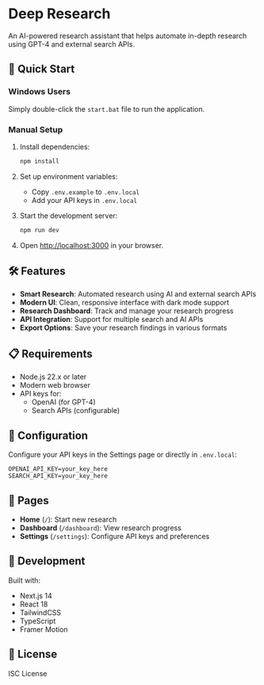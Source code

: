 # Deep Research

An AI-powered research assistant that helps automate in-depth research using GPT-4 and external search APIs.

## 🚀 Quick Start

### Windows Users
Simply double-click the `start.bat` file to run the application.

### Manual Setup

1. Install dependencies:
   ```bash
   npm install
   ```

2. Set up environment variables:
   - Copy `.env.example` to `.env.local`
   - Add your API keys in `.env.local`

3. Start the development server:
   ```bash
   npm run dev
   ```

4. Open [http://localhost:3000](http://localhost:3000) in your browser.

## 🛠️ Features

- **Smart Research**: Automated research using AI and external search APIs
- **Modern UI**: Clean, responsive interface with dark mode support
- **Research Dashboard**: Track and manage your research progress
- **API Integration**: Support for multiple search and AI APIs
- **Export Options**: Save your research findings in various formats

## 📋 Requirements

- Node.js 22.x or later
- Modern web browser
- API keys for:
  - OpenAI (for GPT-4)
  - Search APIs (configurable)

## 🔧 Configuration

Configure your API keys in the Settings page or directly in `.env.local`:

```env
OPENAI_API_KEY=your_key_here
SEARCH_API_KEY=your_key_here
```

## 📱 Pages

- **Home** (`/`): Start new research
- **Dashboard** (`/dashboard`): View research progress
- **Settings** (`/settings`): Configure API keys and preferences

## 🎨 Development

Built with:
- Next.js 14
- React 18
- TailwindCSS
- TypeScript
- Framer Motion

## 📄 License

ISC License
